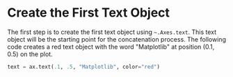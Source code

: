 # Create the First Text Object

The first step is to create the first text object using `~.Axes.text`. This text object will be the starting point for the concatenation process. The following code creates a red text object with the word "Matplotlib" at position (0.1, 0.5) on the plot.

```python
text = ax.text(.1, .5, "Matplotlib", color="red")
```
